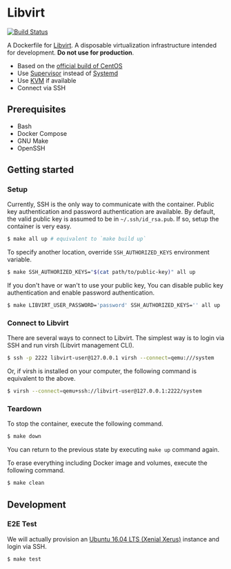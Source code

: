 # Libvirt

[![Build Status](https://travis-ci.org/t13a/dockerfile-libvirt.svg?branch=master)](https://travis-ci.org/t13a/dockerfile-libvirt)

A Dockerfile for [Libvirt](https://libvirt.org/). A disposable virtualization infrastructure intended for development. **Do not use for production**.

- Based on the [official build of CentOS](https://hub.docker.com/_/centos)
- Use [Supervisor](http://supervisord.org/) instead of [Systemd](https://freedesktop.org/wiki/Software/systemd/)
- Use [KVM](https://www.linux-kvm.org/page/Main_Page) if available
- Connect via SSH

## Prerequisites

- Bash
- Docker Compose
- GNU Make
- OpenSSH

## Getting started

### Setup

Currently, SSH is the only way to communicate with the container. Public key authentication and password authentication are available. By default, the valid public key is assumed to be in `~/.ssh/id_rsa.pub`. If so, setup the container is very easy.

```bash
$ make all up # equivalent to `make build up`
```

To specify another location, override `SSH_AUTHORIZED_KEYS` environment variable.

```bash
$ make SSH_AUTHORIZED_KEYS="$(cat path/to/public-key)" all up
```

If you don't have or wan't to use your public key, You can disable public key authentication and enable password authentication.

```bash
$ make LIBVIRT_USER_PASSWORD='password' SSH_AUTHORIZED_KEYS='' all up
```

### Connect to Libvirt

There are several ways to connect to Libvirt. The simplest way is to login via SSH and run virsh (Libvirt management CLI).

```bash
$ ssh -p 2222 libvirt-user@127.0.0.1 virsh --connect=qemu:///system
```

Or, if virsh is installed on your computer, the following command is equivalent to the above.

```bash
$ virsh --connect=qemu+ssh://libvirt-user@127.0.0.1:2222/system
```

### Teardown

To stop the container, execute the following command.

```bash
$ make down
```

You can return to the previous state by executing `make up` command again.

To erase everything including Docker image and volumes, execute the following command.

```bash
$ make clean
```

## Development

### E2E Test

We will actually provision an [Ubuntu 16.04 LTS (Xenial Xerus)](https://cloud-images.ubuntu.com/xenial/) instance and login via SSH.

```bash
$ make test
```
